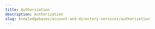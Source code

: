 ```yaml
---
title: Authorization
description: Authorization
slug: knowledgebases/account-and-directory-services/authorization
---
```

